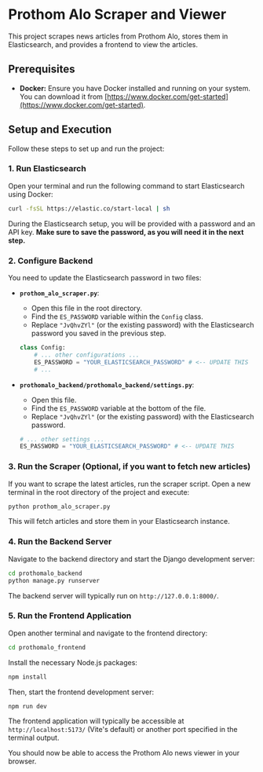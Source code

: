 # Prothom Alo Scraper and Viewer

This project scrapes news articles from Prothom Alo, stores them in Elasticsearch, and provides a frontend to view the articles.

## Prerequisites

*   **Docker:** Ensure you have Docker installed and running on your system. You can download it from [https://www.docker.com/get-started](https://www.docker.com/get-started).

## Setup and Execution

Follow these steps to set up and run the project:

### 1. Run Elasticsearch

Open your terminal and run the following command to start Elasticsearch using Docker:

```bash
curl -fsSL https://elastic.co/start-local | sh
```

During the Elasticsearch setup, you will be provided with a password and an API key. **Make sure to save the password, as you will need it in the next step.**

### 2. Configure Backend

You need to update the Elasticsearch password in two files:

*   **`prothom_alo_scraper.py`**:
    *   Open this file in the root directory.
    *   Find the `ES_PASSWORD` variable within the `Config` class.
    *   Replace `"JvQhvZYl"` (or the existing password) with the Elasticsearch password you saved in the previous step.

    ```python
    class Config:
        # ... other configurations ...
        ES_PASSWORD = "YOUR_ELASTICSEARCH_PASSWORD" # <-- UPDATE THIS
        # ...
    ```

*   **`prothomalo_backend/prothomalo_backend/settings.py`**:
    *   Open this file.
    *   Find the `ES_PASSWORD` variable at the bottom of the file.
    *   Replace `"JvQhvZYl"` (or the existing password) with the Elasticsearch password.

    ```python
    # ... other settings ...
    ES_PASSWORD = "YOUR_ELASTICSEARCH_PASSWORD" # <-- UPDATE THIS
    ```

### 3. Run the Scraper (Optional, if you want to fetch new articles)

If you want to scrape the latest articles, run the scraper script.
Open a new terminal in the root directory of the project and execute:

```bash
python prothom_alo_scraper.py
```
This will fetch articles and store them in your Elasticsearch instance.

### 4. Run the Backend Server

Navigate to the backend directory and start the Django development server:

```bash
cd prothomalo_backend
python manage.py runserver
```

The backend server will typically run on `http://127.0.0.1:8000/`.

### 5. Run the Frontend Application

Open another terminal and navigate to the frontend directory:

```bash
cd prothomalo_frontend
```

Install the necessary Node.js packages:

```bash
npm install
```

Then, start the frontend development server:

```bash
npm run dev
```

The frontend application will typically be accessible at `http://localhost:5173/` (Vite's default) or another port specified in the terminal output.

You should now be able to access the Prothom Alo news viewer in your browser.
